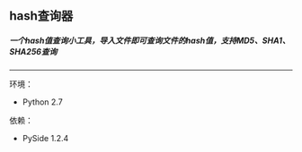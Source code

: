 ## hash查询器
##### 一个hash值查询小工具，导入文件即可查询文件的hash值，支持MD5、SHA1、SHA256查询
***
环境：
+ Python 2.7

依赖：
+ PySide 1.2.4